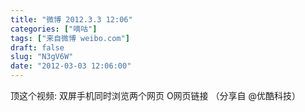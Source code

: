 ```yaml
---
title: "微博 2012.3.3 12:06"
categories: ["嘀咕"]
tags: ["来自微博 weibo.com"]
draft: false
slug: "N3gV6W"
date: "2012-03-03 12:06:00"
---
```


<p>顶这个视频: 双屏手机同时浏览两个网页 O网页链接 （分享自 @优酷科技） ​​​​</p>
